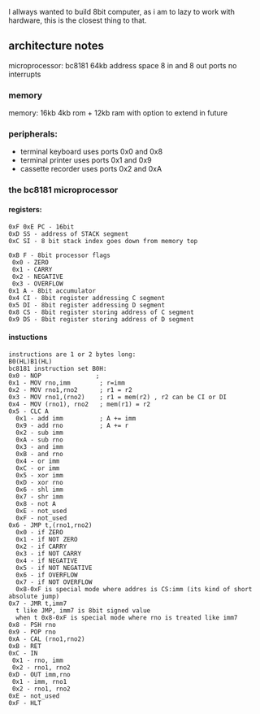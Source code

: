 I allways wanted to build 8bit computer, as i am to lazy to work with hardware, this is the closest thing to that.

## architecture notes
microprocessor: bc8181
64kb address space
8 in and 8 out ports
no interrupts

### memory
memory: 16kb
4kb rom + 12kb ram with option to extend in future

### peripherals:
- terminal keyboard uses ports 0x0 and 0x8
- terminal printer uses ports 0x1 and 0x9
- cassette recorder uses ports 0x2 and 0xA
### the bc8181 microprocessor
#### registers:
```
0xF 0xE PC - 16bit
0xD SS - address of STACK segment
0xC SI - 8 bit stack index goes down from memory top

0xB F - 8bit processor flags
 0x0 - ZERO
 0x1 - CARRY
 0x2 - NEGATIVE
 0x3 - OVERFLOW
0x1 A - 8bit accumulator
0x4 CI - 8bit register addressing C segment
0x5 DI - 8bit register addressing D segment
0x8 CS - 8bit register storing address of C segment
0x9 DS - 8bit register storing address of D segment
```
#### instuctions
```
instructions are 1 or 2 bytes long:
B0(HL)B1(HL)
bc8181 instruction set B0H:
0x0 - NOP               ;
0x1 - MOV rno,imm        ; r=imm
0x2 - MOV rno1,rno2      ; r1 = r2
0x3 - MOV rno1,(rno2)    ; r1 = mem(r2) , r2 can be CI or DI
0x4 - MOV (rno1), rno2   ; mem(r1) = r2
0x5 - CLC A
  0x1 - add imm          ; A += imm
  0x9 - add rno          ; A += r
  0x2 - sub imm
  0xA - sub rno
  0x3 - and imm
  0xB - and rno
  0x4 - or imm
  0xC - or imm
  0x5 - xor imm
  0xD - xor rno
  0x6 - shl imm
  0x7 - shr imm
  0x8 - not A
  0xE - not_used
  0xF - not_used
0x6 - JMP t,(rno1,rno2)
  0x0 - if ZERO
  0x1 - if NOT ZERO
  0x2 - if CARRY
  0x3 - if NOT CARRY
  0x4 - if NEGATIVE
  0x5 - if NOT NEGATIVE
  0x6 - if OVERFLOW
  0x7 - if NOT OVERFLOW
  0x8-0xF is special mode where addres is CS:imm (its kind of short absolute jump)
0x7 - JMR t,imm7
  t like JMP, imm7 is 8bit signed value
  when t 0x8-0xF is special mode where rno is treated like imm7
0x8 - PSH rno
0x9 - POP rno
0xA - CAL (rno1,rno2)
0xB - RET
0xC - IN
 0x1 - rno, imm
 0x2 - rno1, rno2
0xD - OUT imm,rno
 0x1 - imm, rno1
 0x2 - rno1, rno2
0xE - not_used
0xF - HLT
```
